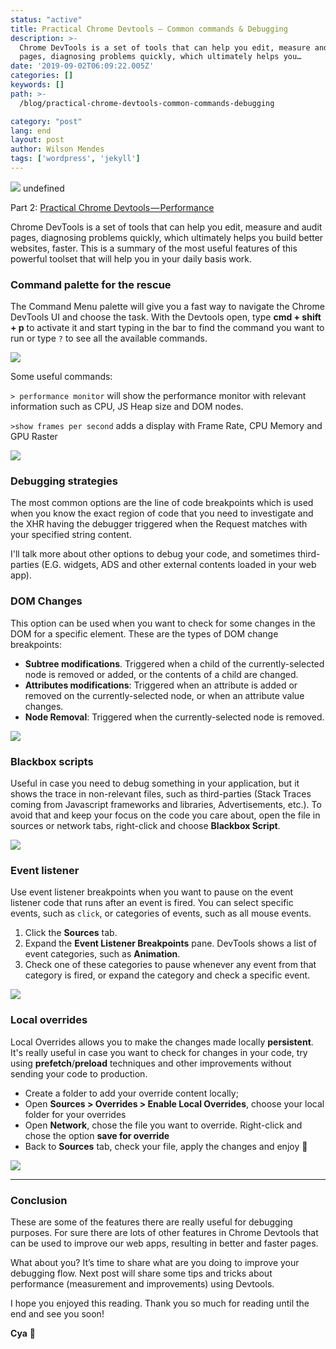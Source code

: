 ```yaml
---
status: "active"
title: Practical Chrome Devtools — Common commands & Debugging
description: >-
  Chrome DevTools is a set of tools that can help you edit, measure and audit
  pages, diagnosing problems quickly, which ultimately helps you…
date: '2019-09-02T06:09:22.005Z'
categories: []
keywords: []
path: >-
  /blog/practical-chrome-devtools-common-commands-debugging

category: "post"
lang: end
layout: post
author: Wilson Mendes
tags: ['wordpress', 'jekyll']
---
```


![](https://cdn-images-1.medium.com/max/2560/1*MjtZabdd0xkWLT-i9HxmAw.png)
undefined

Part 2: [Practical Chrome Devtools — Performance](https://medium.com/blog/practical-chrome-devtools-performance-d1dc7300496a)

Chrome DevTools is a set of tools that can help you edit, measure and audit pages, diagnosing problems quickly, which ultimately helps you build better websites, faster. This is a summary of the most useful features of this powerful toolset that will help you in your daily basis work.

### Command palette for the rescue

The Command Menu palette will give you a fast way to navigate the Chrome DevTools UI and choose the task. With the Devtools open, type **cmd + shift + p** to activate it and start typing in the bar to find the command you want to run or type `?` to see all the available commands.

![](https://cdn-images-1.medium.com/max/800/1*KsF6UxnHMi0u4iSV3O9GfQ.gif)

Some useful commands:

`> performance monitor` will show the performance monitor with relevant information such as CPU, JS Heap size and DOM nodes.

`>show frames per second` adds a display with Frame Rate, CPU Memory and GPU Raster

![](https://cdn-images-1.medium.com/max/800/1*wm4m8azhDaEO1UoqX5dIPw.gif)

### Debugging strategies

The most common options are the line of code breakpoints which is used when you know the exact region of code that you need to investigate and the XHR having the debugger triggered when the Request matches with your specified string content.

I'll talk more about other options to debug your code, and sometimes third-parties (E.G. widgets, ADS and other external contents loaded in your web app).

### DOM Changes

This option can be used when you want to check for some changes in the DOM for a specific element. These are the types of DOM change breakpoints:

*   **Subtree modifications**. Triggered when a child of the currently-selected node is removed or added, or the contents of a child are changed.
*   **Attributes modifications**: Triggered when an attribute is added or removed on the currently-selected node, or when an attribute value changes.
*   **Node Removal**: Triggered when the currently-selected node is removed.

![](https://cdn-images-1.medium.com/max/800/1*CHsvoTw_IHn5GumY-WC_qg.gif)

### Blackbox scripts

Useful in case you need to debug something in your application, but it shows the trace in non-relevant files, such as third-parties (Stack Traces coming from Javascript frameworks and libraries, Advertisements, etc.). To avoid that and keep your focus on the code you care about, open the file in sources or network tabs, right-click and choose **Blackbox Script**.

![](https://cdn-images-1.medium.com/max/800/1*DnFr33FxVAvod0dBM50e2w.gif)

### Event listener

Use event listener breakpoints when you want to pause on the event listener code that runs after an event is fired. You can select specific events, such as `click`, or categories of events, such as all mouse events.

1.  Click the **Sources** tab.
2.  Expand the **Event Listener Breakpoints** pane. DevTools shows a list of event categories, such as **Animation**.
3.  Check one of these categories to pause whenever any event from that category is fired, or expand the category and check a specific event.

![](https://cdn-images-1.medium.com/max/800/1*n1G6DcUvEUhovwp3Nzz0Kw.gif)

### Local overrides

Local Overrides allows you to make the changes made locally **persistent**. It's really useful in case you want to check for changes in your code, try using **prefetch**/**preload** techniques and other improvements without sending your code to production.

*   Create a folder to add your override content locally;
*   Open **Sources > Overrides > Enable Local Overrides**, choose your local folder for your overrides
*   Open **Network**, chose the file you want to override. Right-click and chose the option **save for override**
*   Back to **Sources** tab, check your file, apply the changes and enjoy 🎉

![](https://cdn-images-1.medium.com/max/800/1*PSzusa7pJnnI4RD_6ltyYA.gif)

<hr/>

### Conclusion

These are some of the features there are really useful for debugging purposes. For sure there are lots of other features in Chrome Devtools that can be used to improve our web apps, resulting in better and faster pages.

What about you? It’s time to share what are you doing to improve your debugging flow. Next post will share some tips and tricks about performance (measurement and improvements) using Devtools.

I hope you enjoyed this reading. Thank you so much for reading until the end and see you soon!

**Cya** 👋
